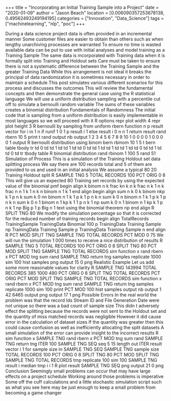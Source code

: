 +++
title = "Incorporating an Initial Training Sample into a Project"
date = "2020-01-09"
author = "Jason Beach"
location = [0.006090357253678138, 0.49562493249194195]
categories = ["Innovation", "Data_Science"]
tags = ["machinelearning", "nlp", "poc"]
+++

During a data science project data is often provided in an incremental manner Some customer files are easier to obtain than others such as when lengthy unarchiving processes are warranted To ensure no time is wasted available data can be put to use with initial analyses and model training as a Training Sample The same data is incorporated with Training data when it is formally split into Training and Holdout sets Care must be taken to ensure there is not a systematic difference between the Training Sample and the greater Training Data While this arrangement is not ideal it breaks the principal of data randomization it is sometimes necessary in order to maintain a schedule This post simulates various different scenarios for this process and discusses the outcomes This will review the fundamental concepts and then demonstrate the general case using the R statistical language We will use a uniform distribution sampling with a percentile cut off to simulate a bernoulli random variable The sums of these variables creates a binomial distribution Fundamentals of Randomness The initial code that is sampling from a uniform distribution is easily implementable in most languages so we will proceed with it R options repr plot width 4 repr plot height 3 R bernoulli by sampling from uniform rbern function n p result vector for i in 1 n if runif 1 0 1 p result i 1 else result i 0 n n 1 return result rand rbern 10 5 print t rand output nb output 1 2 3 4 5 6 7 8 9 10 1 0 0 0 0 1 0 0 0 0 1 output R bernoulli distribution using binom bern rbinom 10 1 5 t bern table tbody tr td 0 td td 1 td td 1 td td 0 td td 1 td td 1 td td 1 td td 0 td td 1 td td 0 td tr tbody table R binomial distribution rand rbinom 1 100 5 rand 51 Simulation of Process This is a simulation of the Training Holdout set data splitting process We say there are 100 records total and 5 of them are provided to us and used in an initial analysis We assume a typical 80 20 Training Holdout split R SAMPLE TNG 5 TOTAL RECORDS 100 PCT ORIG 0 8 This will give us an expected 80 Training set records by using the expected value of the binomial pmf begin align k binom n k frac kn k n k frac n k 1 n k frac n n 1 k 1 n k n binom n 1 k 1 end align begin align sum n k 0 k binom nkp k 1 p n k sum k 0 nn binom n 1 k 1 p k 1 p n k n sum k 0 n binom n 1 k 1 p k 1 p n k n sum k 0 n 1 binom n 1 kp k 1 1 p n k 1 np sum k 0 n 1 binom n 1 kp k 1 p n k 1 np Big p 1 p Big n 1 text using the binomial theorem np end align R SPLIT TNG 80 We modify the simulation percentage so that it is corrected for the reduced number of training records begin align TotalRecords TrainingSample TrainingData Binomial 100 p TrainingData Training Sample np TrainingData Training Sample p TrainingData Training Sample n end align R PCT MOD SPLIT TNG SAMPLE TNG TOTAL RECORDS PCT MOD 0 75 We will run the simulation 1 000 times to receive a nice distribution of results R SAMPLE TNG 5 TOTAL RECORDS 100 PCT ORIG 0 8 SPLIT TNG 80 PCT MOD SPLIT TNG SAMPLE TNG TOTAL RECORDS sim function x rand rbern x PCT MOD tng sum rand SAMPLE TNG return tng samples replicate 1000 sim 100 hist samples png output 15 0 png Realistic Example Let us add some more reasonable values for clarity R SAMPLE TNG 143994 TOTAL RECORDS 385 1000 490 PCT ORIG 0 8 SPLIT TNG TOTAL RECORDS PCT ORIG PCT MOD SPLIT TNG SAMPLE TNG TOTAL RECORDS sim function x rand rbern x PCT MOD tng sum rand SAMPLE TNG return tng samples replicate 1000 sim 100 print PCT MOD 100 hist samples output nb output 1 42 6465 output png output 17 1 png Possible Errors In the real world the problem was that the record Ids Stream ID and File Generation Date were not unique so there was a bad count of sample size This didn t adversely effect the splitting because the records were not sent to the Holdout set and the quantity of miss matched records was negligible However it did cause error in the calculation of dataset sizes If the quantity was greater then this could cause confusion as well as inefficiently allocating the split datasets A small simulation of the error can provide insight to the incorrect results R sim function x SAMPLE TNG rand rbern x PCT MOD tng sum rand SAMPLE TNG return tng ITER 100 SAMPLE TNG SEQ seq 5 15 length out ITER result vector i 1 for sample size in SAMPLE TNG SEQ SAMPLE TNG sample size TOTAL RECORDS 100 PCT ORIG 0 8 SPLIT TNG 80 PCT MOD SPLIT TNG SAMPLE TNG TOTAL RECORDS tmp replicate 100 sim 100 SAMPLE TNG result i median tmp i i 1 R plot result SAMPLE TNG SEQ png output 21 0 png Conclusion Seemingly small problems can occur that may have large effects on a project schedule Working around those problems is imperative Some off the cuff calculations and a little stochastic simulation script such as what you see here may be just enough to keep a small problem from becoming a game changer